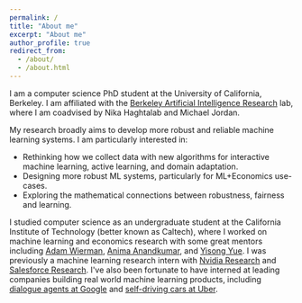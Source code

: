 ```yaml
---
permalink: /
title: "About me"
excerpt: "About me"
author_profile: true
redirect_from: 
  - /about/
  - /about.html
---
```


I am a computer science PhD student at the University of California, Berkeley. I am affiliated with the [Berkeley Artificial Intelligence Research](https://bair.berkeley.edu/) lab, where I am coadvised by Nika Haghtalab and Michael Jordan.

My research broadly aims to develop more robust and reliable machine learning systems.
I am particularly interested in:
* Rethinking how we collect data with new algorithms for interactive machine learning, active learning, and domain adaptation.
* Designing more robust ML systems, particularly for ML+Economics use-cases.
* Exploring the mathematical connections between robustness, fairness and learning.

I studied computer science as an undergraduate student at the California Institute of Technology (better known as Caltech), where I worked on machine learning and economics research with some great mentors including [Adam Wierman](https://adamwierman.com/), [Anima Anandkumar](http://tensorlab.cms.caltech.edu/users/anima/), and [Yisong Yue](http://www.yisongyue.com/).
I was previously a machine learning research intern with [Nvidia Research](https://www.nvidia.com/en-us/research/machine-learning-artificial-intelligence/) and [Salesforce Research](https://einstein.ai/the-ai-economist).
I've also been fortunate to have interned at leading companies building real world machine learning products, including [dialogue agents at Google](https://dialogflow.cloud.google.com/) and [self-driving cars at Uber](https://www.uber.com/us/en/atg/). 
